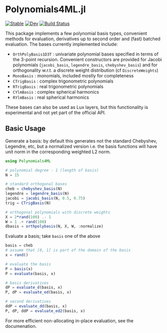 # Polynomials4ML.jl

[![Stable](https://img.shields.io/badge/docs-stable-blue.svg)](https://ACEsuit.github.io/Polynomials4ML.jl/stable/)
[![Dev](https://img.shields.io/badge/docs-dev-blue.svg)](https://ACEsuit.github.io/Polynomials4ML.jl/dev/)
[![Build Status](https://github.com/ACEsuit/Polynomials4ML.jl/actions/workflows/CI.yml/badge.svg?branch=main)](https://github.com/ACEsuit/Polynomials4ML.jl/actions/workflows/CI.yml?query=branch%3Amain)

This package implements a few polynomial basis types, convenient methods for evaluation, derivatives up to second order and (fast) batched evaluation. The bases currently implemented include: 
* `OrthPolyBasis1D3T` : univariate polynomial bases specified in terms of the 3-point recursion. Convenient constructors are provided for Jacobi polynomials (`jacobi_basis`, `legendre_basis`, `chebyshev_basis`) and for orthogonality w.r.t. a discrete weight distribution (cf `DiscreteWeights`)
* `MonoBasis` : monomials, included mostly for completeness
* `CTrigBasis` : complex trigonometric polynomials 
* `RTrigBasis` : real trigonometric polynomials 
* `CYlmBasis` : complex spherical harmonics 
* `RYlmBasis` : real spherical harmonics 

These bases can also be used as Lux layers, but this functionality is experimental and not yet part of the official API. 

## Basic Usage 

Generate a basis: by default this generates not the standard Chebyshev, Legendre, etc, but a normalized version i.e. the basis functions will have unit norm in the corresponding weighted L2 norm. 
```julia 
using Polynomials4ML 

# polynomial degree - 1 (length of basis)
N = 15 

# standard orthogonal bases 
cheb = chebyshev_basis(N)
legendre = legendre_basis(N) 
jacobi = jacobi_basis(N, 0.5, 0.75)
trig = CTrigBasis(N)

# orthogonal polynomials with discrete weights 
X = 2*rand(100) .- 1
W = 1 .+ rand(100)
dbasis = orthpolybasis(N, X, W, :normalize)
``` 

Evaluate a basis; take `basis` one of the above
```julia 
basis = cheb 
# assume that [0, 1] is part of the domain of the basis
x = rand()

# evaluate the basis
P = basis(x) 
P = evaluate(basis, x)

# basis derivatives 
dP = evaluate_d(basis, x)
P, dP = evaluate_ed(basis, x)

# second derivatives 
ddP = evaluate_dd(basis, x)
P, dP, ddP = evaluate_ed2(basis, x)
```
For more efficient non-allocating in-place evaluation, see the documenation. 
